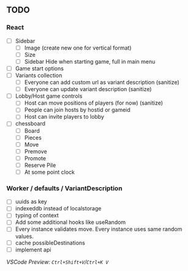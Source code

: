 ## TODO

### React

- [ ] Sidebar
  - [ ] Image (create new one for vertical format)
  - [ ] Size
  - [ ] Sidebar Hide when starting game, full in main menu
- [ ] Game start options
- [ ] Variants collection
  - [ ] Everyone can add custom url as variant description (sanitize)
  - [ ] Everyone can update variant description (sanitize)
- [ ] Lobby/Host game controls
  - [ ] Host can move positions of players (for now) (sanitize)
  - [ ] People can join hosts by hostid or gameid
  - [ ] Host can invite players to lobby
- [ ] chessboard
  - [ ] Board
  - [ ] Pieces
  - [ ] Move
  - [ ] Premove
  - [ ] Promote
  - [ ] Reserve Pile
  - [ ] At some point clock

### Worker / defaults / VariantDescription

- [ ] uuids as key
- [ ] indexeddb instead of localstorage
- [ ] typing of context
- [ ] Add some additional hooks like useRandom
- [ ] Every instance validates move. Every instance uses same random values.
- [ ] cache possibleDestinations
- [ ] implement api

_VSCode Preview: `Ctrl+Shift+V`/`Ctrl+K V`_
